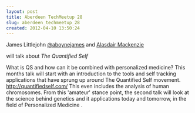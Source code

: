 ```yaml
---
layout: post
title: Aberdeen TechMeetup 28
slug: aberdeen_techmeetup_28
created: 2012-04-10 13:50:24
---
```


James Littlejohn <a href="https://twitter.com/#!/aboynejames">@aboynejames</a> and <a href="http://www.abdn.ac.uk/ims/staff/details.php?id=alasdair.mackenzie">Alasdair Mackenzie</a>

will talk about <em>The Quantified Self</em>

What is QS and how can it be combined with personalized medicine? This months talk will start with an introduction to the tools and self tracking applications that have sprung up around The Quantified Self movement.  <a href="http://quantifiedself.com/">http://quantifiedself.com/</a>  This even includes the analysis of human chromosomes.  From this 'amateur' stance point, the second talk will look at the science behind genetics and it applications today and tomorrow, in the field of Personalized Medicine .